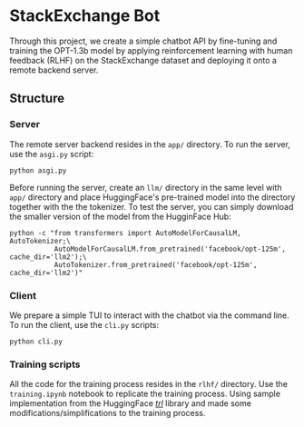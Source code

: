 # StackExchange Bot
Through this project, we create a simple chatbot API by fine-tuning and training the OPT-1.3b model by applying reinforcement learning with human feedback (RLHF) on the StackExchange dataset and deploying it onto a remote backend server.

## Structure
### Server
The remote server backend resides in the `app/` directory. To run the server, use the `asgi.py` script:
```
python asgi.py
```
Before running the server, create an `llm/` directory in the same level with `app/` directory and place HuggingFace's pre-trained model into the directory together with the the tokenizer. To test the server, you can simply download the smaller version of the model from the HugginFace Hub: 
```
python -c "from transformers import AutoModelForCausalLM, AutoTokenizer;\
           AutoModelForCausalLM.from_pretrained('facebook/opt-125m', cache_dir='llm2');\
           AutoTokenizer.from_pretrained('facebook/opt-125m', cache_dir='llm2')"
```

### Client
We prepare a simple TUI to interact with the chatbot via the command line. To run the client, use the `cli.py` scripts:
```
python cli.py
```

### Training scripts
All the code for the training process resides in the `rlhf/` directory. Use the `training.ipynb` notebook to replicate the training process. Using sample implementation from the HuggingFace [*trl*](https://github.com/huggingface/trl) library and made some modifications/simplifications to the training process.
